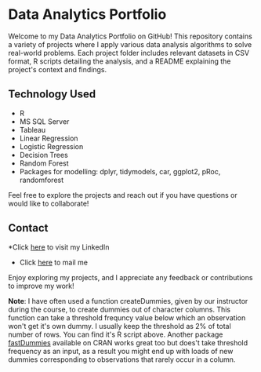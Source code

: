 # Data Analytics Portfolio
Welcome to my Data Analytics Portfolio on GitHub! This repository contains a variety of projects where I apply various data analysis algorithms to solve real-world problems. Each project folder includes relevant datasets in CSV format, R scripts detailing the analysis, and a README explaining the project's context and findings.
## Technology Used
* R
* MS SQL Server
* Tableau
* Linear Regression
* Logistic Regression
* Decision Trees
* Random Forest
* Packages for modelling: dplyr, tidymodels, car, ggplot2, pRoc, randomforest
  
Feel free to explore the projects and reach out if you have questions or would like to collaborate!
## Contact
*Click [here](https://www.linkedin.com/in/tanishq-rastogi-0907a2187) to visit my LinkedIn
* Click [here](tanishqrastogi999@gmail.com) to mail me

Enjoy exploring my projects, and I appreciate any feedback or contributions to improve my work!

**Note**: I have often used a function createDummies, given by our instructor during the course, to create dummies out of character columns. This function can take a threshold frequncy value below which an observation won't get it's own dummy. I usually keep the threshold as 2% of total number of rows. You can find it's R script above. Another package [fastDummies](https://cran.r-project.org/web/packages/fastDummies/index.html) available on CRAN works great too but does't take threshold frequency as an input, as a result you might end up with loads of new dummies corresponding to observations that rarely occur in a column.

